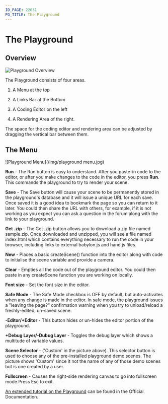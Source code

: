 ```yaml
---
ID_PAGE: 22631
PG_TITLE: The Playground
---
```


# The Playground

## Overview

![Playground Overview](/img/playground.jpg)

The Playground consists of four areas.

1. A Menu at the top

2. A Links Bar at the Bottom

3. A Coding Editor on the left

4. A Rendering Area of the right.

The space for the coding editor and rendering area can be adjusted by dragging the vertical bar between them.

## The Menu
![Playground Menu](/img/playground menu.jpg)

**Run** - The Run button is easy to understand. After you paste-in code to the editor, or after you make changes to the code in the editor, you press **Run**.  This commands the playground to try to render your scene.

**Save** - The Save button will cause your scene to be permanently stored in the playground's database and it will issue a unique URL for each save. Once saved it is a good idea to bookmark the page so you can return to it later. 
You could then share the URL with others, for example, if it is not working as you expect you can ask a question in the forum along with the link to your playground.

**Get .zip** - The Get .zip button allows you to download a zip file named sample.zip. Once downloaded and unzipped, you will see a file named index.html 
which contains everything necessary to run the code in your browser, including links to external babylon.js and hand.js files.

**New** - Places a basic createScene() function into the editor along with code to initialise the scene variable and provide a camera.

**Clear** - Empties all the code out of the playground editor.  You could then paste in any createScene function you are working on locally.

**Font size** - Set the font size in the editor.

**Safe Mode** - The Safe Mode checkbox is OFF by default, but auto-activates when any change is made in the editor. In safe mode, the playground issues a "leaving the page?" confirmation warning when you try to unload/reload a freshly-edited, un-saved scene.

**-Editor/+Editor** - This button hides or un-hides the editor portion of the playground.

**+Debug Layer/-Dubug Layer** - Toggles the debug layer which shows a multitude of variable values.

**Scene Selector** - ('Custom' in the picture above). This selector button is used to choose any of the pre-installed playground demo scenes.  The picture shows 
'Custom' since it not the name of any of those demo scenes but is one created by a user.

**Fullscreen** - Causes the right-side rendering canvas to go into fullscreen mode.Press Esc to exit.

[An extended tutorial on the Playground](http://doc.babylonjs.com/generals/The_Playground_Tutorial) can be found in the Official Documentation.



